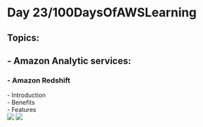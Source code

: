 <h1> Day 23/100DaysOfAWSLearning </h1>
<h2> Topics: </h2>

 <h2>  - Amazon Analytic services: </h2>

<h3> - Amazon Redshift </h3>
          - Introduction <br>
          - Benefits <br>
          - Features <br>

<img src = "https://github.com/thetechgirlgita/100-days-of-aws-learning/blob/master/Images/Day24/24_1.jpg?raw=true">
<img src = "https://github.com/thetechgirlgita/100-days-of-aws-learning/blob/master/Images/Day24/24_2.jpg?raw=true">

